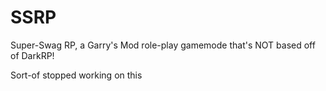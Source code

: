 # SSRP
Super-Swag RP, a Garry's Mod role-play gamemode that's NOT based off of DarkRP!

Sort-of stopped working on this
